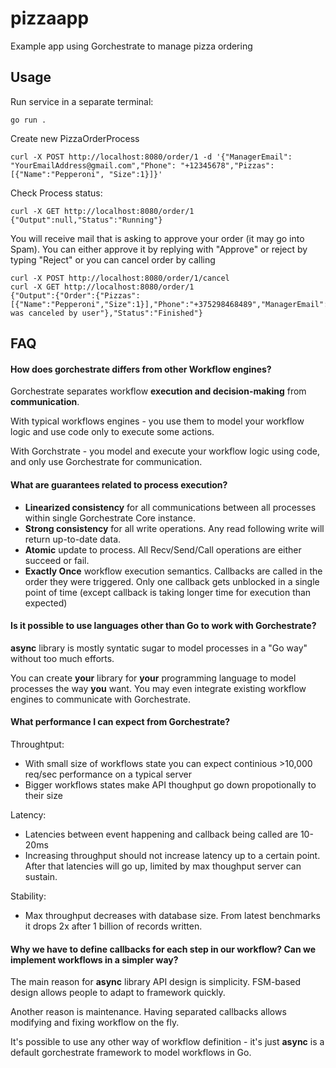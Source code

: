 # pizzaapp
Example app using Gorchestrate to manage pizza ordering

## Usage
Run service in a separate terminal:
```
go run .
```

Create new PizzaOrderProcess
```
curl -X POST http://localhost:8080/order/1 -d '{"ManagerEmail": "YourEmailAddress@gmail.com","Phone": "+12345678","Pizzas": [{"Name":"Pepperoni", "Size":1}]}'
```

Check Process status:
```
curl -X GET http://localhost:8080/order/1
{"Output":null,"Status":"Running"}
```

You will receive mail that is asking to approve your order (it may go into Spam). You can either approve it by replying with "Approve" or reject by typing "Reject" or you can cancel order by calling
```
curl -X POST http://localhost:8080/order/1/cancel
curl -X GET http://localhost:8080/order/1
{"Output":{"Order":{"Pizzas":[{"Name":"Pepperoni","Size":1}],"Phone":"+375298468489","ManagerEmail":"artem.gladkikh@idt.net"},"Approved":false,"Message":"order was canceled by user"},"Status":"Finished"}
```

## FAQ

#### How does gorchestrate differs from other Workflow engines?
Gorchestrate separates workflow **execution and decision-making** from **communication**. 

With typical workflows engines - you use them to model your workflow logic and use code only to execute some actions. 

With Gorchstrate - you model and execute your workflow logic using code, and only use Gorchestrate for communication.


#### What are guarantees related to process execution?
* **Linearized consistency** for all communications between all processes within single Gorchestrate Core instance.
* **Strong consistency** for all write operations. Any read following write will return up-to-date data.
* **Atomic** update to process. All Recv/Send/Call operations are either succeed or fail.
* **Exactly Once** workflow execution semantics. Callbacks are called in the order they were triggered. Only one callback gets unblocked in a single point of time (except callback is taking longer time for execution than expected)

#### Is it possible to use languages other than Go to work with Gorchestrate?
**async** library is mostly syntatic sugar to model processes in a "Go way" without too much efforts. 

You can create **your** library for **your** programming language to model processes the way **you** want.
You may even integrate existing workflow engines to communicate with Gorchestrate.

#### What performance I can expect from Gorchestrate?
Throughtput:
* With small size of workflows state you can expect continious >10,000 req/sec performance on a typical server
* Bigger workflows states make API thoughput go down propotionally to their size

Latency:
* Latencies between event happening and callback being called are 10-20ms
* Increasing throughput should not increase latency up to a certain point. After that latencies will go up, limited by max thoughput server can sustain.

Stability:
* Max throughput decreases with database size. From latest benchmarks it drops 2x after 1 billion of records written.

#### Why we have to define callbacks for each step in our workflow? Can we implement workflows in a simpler way?
The main reason for **async** library API design is simplicity. FSM-based design allows people to adapt to framework quickly.

Another reason is maintenance. Having separated callbacks allows modifying and fixing workflow on the fly.

It's possible to use any other way of workflow definition - it's just **async** is a default gorchestrate framework to model workflows in Go.
